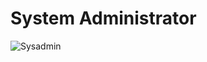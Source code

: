 # System Administrator

![Sysadmin](https://image.freepik.com/free-vector/isometric-data-center-collection-with-engineers-repair-maintain-hosting-servers-equipment-isolated_1284-38950.jpg)